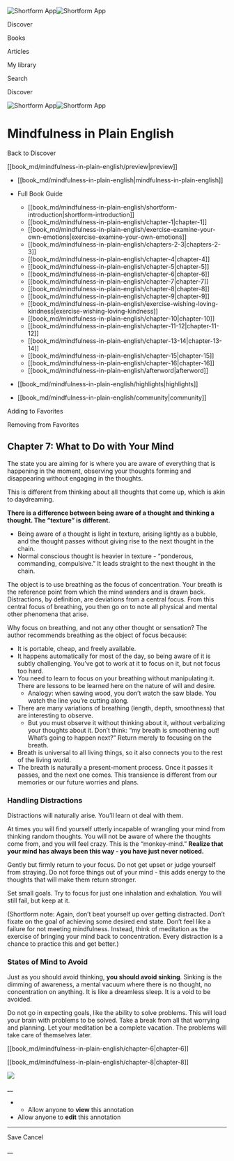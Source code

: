 ![Shortform App](/img/logo.36a2399e.svg)![Shortform App](/img/logo-dark.70c1b072.svg)

Discover

Books

Articles

My library

Search

Discover

![Shortform App](/img/logo.36a2399e.svg)![Shortform App](/img/logo-dark.70c1b072.svg)

# Mindfulness in Plain English

Back to Discover

[[book_md/mindfulness-in-plain-english/preview|preview]]

  * [[book_md/mindfulness-in-plain-english|mindfulness-in-plain-english]]
  * Full Book Guide

    * [[book_md/mindfulness-in-plain-english/shortform-introduction|shortform-introduction]]
    * [[book_md/mindfulness-in-plain-english/chapter-1|chapter-1]]
    * [[book_md/mindfulness-in-plain-english/exercise-examine-your-own-emotions|exercise-examine-your-own-emotions]]
    * [[book_md/mindfulness-in-plain-english/chapters-2-3|chapters-2-3]]
    * [[book_md/mindfulness-in-plain-english/chapter-4|chapter-4]]
    * [[book_md/mindfulness-in-plain-english/chapter-5|chapter-5]]
    * [[book_md/mindfulness-in-plain-english/chapter-6|chapter-6]]
    * [[book_md/mindfulness-in-plain-english/chapter-7|chapter-7]]
    * [[book_md/mindfulness-in-plain-english/chapter-8|chapter-8]]
    * [[book_md/mindfulness-in-plain-english/chapter-9|chapter-9]]
    * [[book_md/mindfulness-in-plain-english/exercise-wishing-loving-kindness|exercise-wishing-loving-kindness]]
    * [[book_md/mindfulness-in-plain-english/chapter-10|chapter-10]]
    * [[book_md/mindfulness-in-plain-english/chapter-11-12|chapter-11-12]]
    * [[book_md/mindfulness-in-plain-english/chapter-13-14|chapter-13-14]]
    * [[book_md/mindfulness-in-plain-english/chapter-15|chapter-15]]
    * [[book_md/mindfulness-in-plain-english/chapter-16|chapter-16]]
    * [[book_md/mindfulness-in-plain-english/afterword|afterword]]
  * [[book_md/mindfulness-in-plain-english/highlights|highlights]]
  * [[book_md/mindfulness-in-plain-english/community|community]]



Adding to Favorites 

Removing from Favorites 

## Chapter 7: What to Do with Your Mind

The state you are aiming for is where you are aware of everything that is happening in the moment, observing your thoughts forming and disappearing without engaging in the thoughts.

This is different from thinking about all thoughts that come up, which is akin to daydreaming.

**There is a difference between being aware of a thought and thinking a thought. The “texture” is different.**

  * Being aware of a thought is light in texture, arising lightly as a bubble, and the thought passes without giving rise to the next thought in the chain. 
  * Normal conscious thought is heavier in texture - “ponderous, commanding, compulsive.” It leads straight to the next thought in the chain.



The object is to use breathing as the focus of concentration. Your breath is the reference point from which the mind wanders and is drawn back. Distractions, by definition, are deviations from a central focus. From this central focus of breathing, you then go on to note all physical and mental other phenomena that arise.

Why focus on breathing, and not any other thought or sensation? The author recommends breathing as the object of focus because:

  * It is portable, cheap, and freely available. 
  * It happens automatically for most of the day, so being aware of it is subtly challenging. You’ve got to work at it to focus on it, but not focus too hard. 
  * You need to learn to focus on your breathing without manipulating it. There are lessons to be learned here on the nature of will and desire.
    * Analogy: when sawing wood, you don’t watch the saw blade. You watch the line you’re cutting along.
  * There are many variations of breathing (length, depth, smoothness) that are interesting to observe.
    * But you must observe it without thinking about it, without verbalizing your thoughts about it. Don’t think: “my breath is smoothening out! What’s going to happen next?” Return merely to focusing on the breath.
  * Breath is universal to all living things, so it also connects you to the rest of the living world.
  * The breath is naturally a present-moment process. Once it passes it passes, and the next one comes. This transience is different from our memories or our future worries and plans.



### Handling Distractions

Distractions will naturally arise. You’ll learn ot deal with them.

At times you will find yourself utterly incapable of wrangling your mind from thinking random thoughts. You will not be aware of where the thoughts come from, and you will feel crazy. This is the “monkey-mind.” **Realize that your mind has always been this way - you have just never noticed.**

Gently but firmly return to your focus. Do not get upset or judge yourself from straying. Do not force things out of your mind - this adds energy to the thoughts that will make them return stronger.

Set small goals. Try to focus for just one inhalation and exhalation. You will still fail, but keep at it.

(Shortform note: Again, don’t beat yourself up over getting distracted. Don’t fixate on the goal of achieving some desired end state. Don’t feel like a failure for not meeting mindfulness. Instead, think of meditation as the exercise of bringing your mind back to concentration. Every distraction is a chance to practice this and get better.)

### States of Mind to Avoid

Just as you should avoid thinking, **you should avoid sinking**. Sinking is the dimming of awareness, a mental vacuum where there is no thought, no concentration on anything. It is like a dreamless sleep. It is a void to be avoided.

Do not go in expecting goals, like the ability to solve problems. This will load your brain with problems to be solved. Take a break from all that worrying and planning. Let your meditation be a complete vacation. The problems will take care of themselves later.

[[book_md/mindfulness-in-plain-english/chapter-6|chapter-6]]

[[book_md/mindfulness-in-plain-english/chapter-8|chapter-8]]

![](https://bat.bing.com/action/0?ti=56018282&Ver=2&mid=09af0754-2e79-4fc1-87b9-3642195aead9&sid=f30c5e70639211ee87d33f0876d93783&vid=f30c9700639211eeb3a75d830392c94f&vids=0&msclkid=N&pi=0&lg=en-US&sw=800&sh=600&sc=24&nwd=1&tl=Shortform%20%7C%20Book&p=https%3A%2F%2Fwww.shortform.com%2Fapp%2Fbook%2Fmindfulness-in-plain-english%2Fchapter-7&r=&lt=338&evt=pageLoad&sv=1&rn=39402)

__

  *   * Allow anyone to **view** this annotation
  * Allow anyone to **edit** this annotation



* * *

Save Cancel

__



